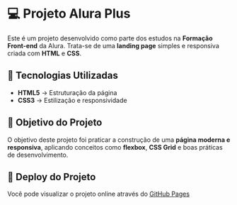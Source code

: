 
# 💻 Projeto Alura Plus

Este é um projeto desenvolvido como parte dos estudos na **Formação Front-end** da Alura. Trata-se de uma **landing page** simples e responsiva criada com **HTML** e **CSS**.

## 🚀 Tecnologias Utilizadas
- **HTML5** → Estruturação da página  
- **CSS3** → Estilização e responsividade  

## 🎯 Objetivo do Projeto
O objetivo deste projeto foi praticar a construção de uma **página moderna e responsiva**, aplicando conceitos como **flexbox**, **CSS Grid** e boas práticas de desenvolvimento.

## 🔗 Deploy do Projeto
Você pode visualizar o projeto online através do [GitHub Pages]()
